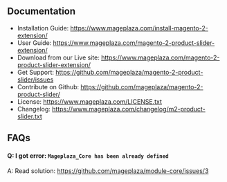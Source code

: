 ## Documentation

- Installation Guide: https://www.mageplaza.com/install-magento-2-extension/
- User Guide: https://www.mageplaza.com/magento-2-product-slider-extension/
- Download from our Live site: https://www.mageplaza.com/magento-2-product-slider-extension/
- Get Support: https://github.com/mageplaza/magento-2-product-slider/issues
- Contribute on Github: https://github.com/mageplaza/magento-2-product-slider/
- License: https://www.mageplaza.com/LICENSE.txt
- Changelog: https://www.mageplaza.com/changelog/m2-product-slider.txt

## FAQs

#### Q: I got error: `Mageplaza_Core has been already defined`
A: Read solution: https://github.com/mageplaza/module-core/issues/3
